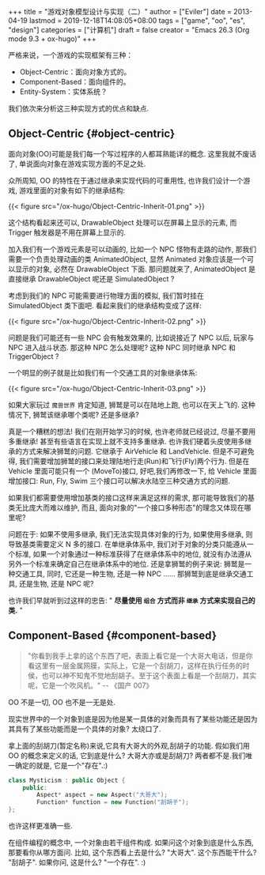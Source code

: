 +++
title = "游戏对象模型设计与实现（二）"
author = ["Eviler"]
date = 2013-04-19
lastmod = 2019-12-18T14:08:05+08:00
tags = ["game", "oo", "es", "design"]
categories = ["计算机"]
draft = false
creator = "Emacs 26.3 (Org mode 9.3 + ox-hugo)"
+++

严格来说，一个游戏的实现框架有三种：

-   Object-Centric：面向对象方式的。
-   Component-Based：面向组件的。
-   Entity-System：实体系统？

我们依次来分析这三种实现方式的优点和缺点.

<!--more-->


## Object-Centric {#object-centric}

面向对象(OO)可能是我们每一个写过程序的人都耳熟能详的概念. 这里我就不废话了, 单说面向对象在游戏实现方面的不足之处.

众所周知, OO 的特性在于通过继承来实现代码的可重用性, 也许我们设计一个游戏, 游戏里面的对象有如下的继承结构:

{{< figure src="/ox-hugo/Object-Centric-Inherit-01.png" >}}

这个结构看起来还可以, DrawableObject 处理可以在屏幕上显示的元素, 而 Trigger 触发器是不用在屏幕上显示的.

加入我们有一个游戏元素是可以动画的, 比如一个 NPC 怪物有走路的动作, 那我们需要一个负责处理动画的类 AnimatedObject, 显然 Animated 对象应该是一个可以显示的对象,
必然在 DrawableObject 下面. 那问题就来了, AnimatedObject 是直接继承
DrawableObject 呢还是 SimulatedObject ?

考虑到我们的 NPC 可能需要进行物理方面的模拟, 我们暂时挂在 SimulatedObject 类下面吧. 看起来我们的继承结构变成了这样:

{{< figure src="/ox-hugo/Object-Centric-Inherit-02.png" >}}

问题是我们可能还有一些 NPC 会有触发效果的, 比如说接近了 NPC 以后, 玩家与 NPC 进入战斗状态. 那这种 NPC 怎么处理呢? 这种 NPC 同时继承 NPC 和 TriggerObject ?

一个明显的例子就是比如我们有一个交通工具的对象继承体系:

{{< figure src="/ox-hugo/Object-Centric-Inherit-03.png" >}}

如果大家玩过 `魔兽世界` 肯定知道, 狮鹫是可以在陆地上跑, 也可以在天上飞的. 这种情况下, 狮鹫该继承哪个类呢? 还是多继承?

真是一个糟糕的想法! 我们在刚开始学习的时候, 也许老师就已经说过, 尽量不要用多重继承! 甚至有些语言在实现上就不支持多重继承. 也许我们硬着头皮使用多继承的方式来解决狮鹫的问题. 它继承于 AirVehicle 和 LandVehicle. 但是不可避免得, 我们需要增加狮鹫的接口来处理陆地行走(Run)和飞行(Fly)两个行为. 但是在 Vehicle 里面可能只有一个
(MoveTo)接口, 好吧,我们再修改一下, 给 Vehicle 里面增加接口: Run, Fly, Swim 三个接口可以解决水陆空三种交通方式的问题.

如果我们都需要使用增加基类的接口这样来满足这样的需求, 那可能导致我们的基类无比庞大而难以维护, 而且, 面向对象的"一个接口多种形态"的理念又体现在哪里呢?

问题在于: 如果不使用多继承, 我们无法实现具体对象的行为, 如果使用多继承, 则导致基类需要定义 N 多的接口. 在单继承体系中, 我们对于对象的分类只能遵从一个标准, 如果一个对象通过一种标准获得了在继承体系中的地位, 就没有办法遵从另外一个标准来确定自己在继承体系中的地位. 还是拿狮鹫的例子来说: 狮鹫是一种交通工具, 同时, 它还是一种生物, 还是一种 NPC ...... 那狮鹫到底是继承交通工具, 还是生物, 还是 NPC 呢?

也许我们早就听到过这样的忠告: " **尽量使用 `组合` 方式而非 `继承` 方式来实现自己的类.** "


## Component-Based {#component-based}

> "你看到我手上拿的这个东西了吧，表面上看它是一个大哥大电话，但是你看这里有一层金属网膜，实际上，它是一个刮胡刀，这样在执行任务的时侯，也可以神不知鬼不觉地刮胡子。至于这个表面上看是一个刮胡刀，其实呢，它是一个吹风机。" -- 《国产 007》

OO 不是一切, OO 也不是一无是处.

现实世界中的一个对象到底是因为他是某一具体的对象而具有了某些功能还是因为其具有了某些功能而是一个具体的对象? 太绕口了.

拿上面的刮胡刀(暂定名称)来说,它具有大哥大的外观,刮胡子的功能. 假如我们用 OO 的概念来定义的话, 它到底是什么? 大哥大亦或是刮胡刀? 两者都不是.我们唯一确定的就是,
它是一个"存在".:)

```c++
class Mysticism : public Object {
    public:
        Aspect* aspect = new Aspect("大哥大");
        Function* function = new Function("刮胡子");
};
```

也许这样更准确一些.

在组件编程的概念中, 一个对象由若干组件构成. 如果问这个对象到底是什么东西, 那要看你从哪方面问. 比如, 这个东西看上去是什么? "大哥大". 这个东西能干什么? "刮胡子".
如果你问, 这是什么? "一个存在". :)
